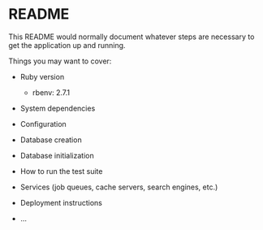 # README

This README would normally document whatever steps are necessary to get the
application up and running.

Things you may want to cover:

* Ruby version
  - rbenv: 2.7.1
* System dependencies

* Configuration

* Database creation

* Database initialization

* How to run the test suite

* Services (job queues, cache servers, search engines, etc.)

* Deployment instructions

* ...
